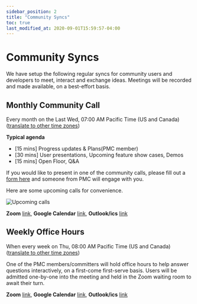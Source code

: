 ```yaml
---
sidebar_position: 2
title: "Community Syncs"
toc: true
last_modified_at: 2020-09-01T15:59:57-04:00
---
```


# Community Syncs

We have setup the following regular syncs for community users and developers to meet, interact and exchange ideas. 
Meetings will be recorded and made available, on a best-effort basis.

## Monthly Community Call

Every month on the Last Wed, 07:00 AM Pacific Time (US and Canada)([translate to other time zones](https://www.worldtimebuddy.com/?qm=1&lid=5341145,5128581,1264527,1796236&h=5341145&date=2021-11-24&sln=7-8&hf=1))

**Typical agenda**

*   \[15 mins\] Progress updates & Plans(PMC member)
*   \[30 mins\] User presentations, Upcoming feature show cases, Demos
*   \[15 mins\] Open Floor, Q&A

If you would like to present in one of the community calls, please fill out a [form here](https://forms.gle/aMkb93ViHhzRRXqV9) and someone from PMC will engage with you.

Here are some upcoming calls for convenience. 

![Upcoming calls](/assets/images/upcoming-community-calls.png)

**Zoom** [link](https://zoom.us/j/96743829685?pwd=S3pxRVVKTDljWVFVWW1IU1UvY0JEUT09),
**Google Calendar** [link](https://zoom.us/meeting/tJIqc-qgrDIsEtEso_PzwrlCn1SF58G9E4MY/calendar/google/add),
**Outlook/ics** [link](https://zoom.us/meeting/tJIqc-qgrDIsEtEso_PzwrlCn1SF58G9E4MY/ics)

## Weekly Office Hours

When every week on Thu, 08:00 AM Pacific Time (US and Canada)([translate to other time zones](https://www.worldtimebuddy.com/?qm=1&lid=5341145,5128581,1264527,1796236&h=5341145&date=2021-11-11&sln=8-9&hf=1))

One of the PMC members/committers will hold office hours to help answer questions interactively, on a first-come first-serve basis. Users will be admitted one-by-one into the meeting and held in the Zoom waiting room to await their turn.

**Zoom** [link](https://zoom.us/j/95710395048),
**Google Calendar** [link](https://zoom.us/meeting/tJEqdumrpz4qHtx_-K3NdI1qYg_yoXsPDycH/calendar/google/add),
**Outlook/ics** [link](https://zoom.us/meeting/tJEqdumrpz4qHtx_-K3NdI1qYg_yoXsPDycH/ics)
